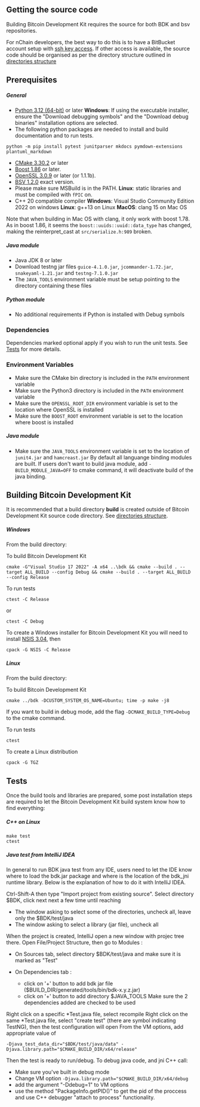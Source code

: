 ## Getting the source code
Building Bitcoin Development Kit requires the source for both BDK and bsv repositories. 

For nChain developers, the best way to do this is to have a BitBucket account setup with [ssh key access](https://confluence.atlassian.com/bitbucket/set-up-an-ssh-key-728138079.html). If other access is available, the source code should be organised as per the directory structure outlined in [directories structure](directories.md)

## Prerequisites
##### General
- [Python 3.12 (64-bit)](https://www.python.org/downloads/release/python-3125) or later
**Windows**: If using the executable installer, ensure the "Download debugging symbols" and the "Download debug binaries" installation options are selected. 
- The following python packages are needed to install and build documentation and to run tests.
```console
python -m pip install pytest junitparser mkdocs pymdown-extensions plantuml_markdown
```
- [CMake 3.30.2](https://cmake.org/download/) or later
- [Boost 1.86](https://www.boost.org/doc/libs/1_78_0/) or later.
- [OpenSSL 3.0.9](https://openssl-library.org/source/index.html) or later (or 1.1.1b).
- [BSV 1.2.0](https://github.com/bitcoin-sv/bitcoin-sv/releases) exact version.
- Please make sure MSBuild is in the PATH.
**Linux**: static libraries and must be compiled with `fPIC` on.
- C++ 20 compatible compiler
**Windows**: Visual Studio Community Edition 2022 on windows
**Linux**: g++13 on Linux
**MacOS**: clang 15 on Mac OS

Note that when building in Mac OS with clang, it only work with boost 1.78. As in boost 1.86, it seems the `boost::uuids::uuid::data_type` has changed, making the reinterpret_cast at `src/serialize.h:989` broken.

##### Java module
- Java JDK 8 or later
- Download testng jar files `guice-4.1.0.jar`, `jcommander-1.72.jar`, `snakeyaml-1.21.jar` and `testng-7.1.0.jar`
- The `JAVA_TOOLS` environment variable must be setup pointing to the directory containing these files
##### Python module
- No additional requirements if Python is installed with Debug symbols

### Dependencies
Dependencies marked optional apply if you wish to run the unit tests. See [Tests](#tests) for more details.

### Environment Variables

- Make sure the CMake bin directory is included in the `PATH` environment variable
- Make sure the Python3 directory is included in the `PATH` environment variable
- Make sure the `OPENSSL_ROOT_DIR` environment variable is set to the location where OpenSSL is installed
- Make sure the `BOOST_ROOT` environment variable is set to the location where boost is installed

##### Java module

- Make sure the `JAVA_TOOLS` environment variable is set to the location of `junit4.jar` and `hamcreast.jar`
By default all languange binding modules are built. If users don't want to build java module, add `-BUILD_MODULE_JAVA=OFF` to cmake command, it will deactivate build of the java binding.

## Building Bitcoin Development Kit
It is recommended that a build directory **build** is created outside of Bitcoin Development Kit source code directory. See [directories structure](directories.md).

##### Windows

From the build directory:

To build Bitcoin Development Kit
```console
cmake -G"Visual Studio 17 2022" -A x64 ..\bdk && cmake --build . --target ALL_BUILD --config Debug && cmake --build . --target ALL_BUILD --config Release
```

To run tests
```console 
ctest -C Release
```
or
```console 
ctest -C Debug
```

To create a Windows installer for Bitcoin Development Kit you will need to install [NSIS 3.04](https://nsis.sourceforge.io/Download), then
```console 
cpack -G NSIS -C Release
```

##### Linux

From the build directory:

To build Bitcoin Development Kit
```console
cmake ../bdk -DCUSTOM_SYSTEM_OS_NAME=Ubuntu; time -p make -j8
```
If you want to build in debug mode, add the flag `-DCMAKE_BUILD_TYPE=Debug` to the cmake command.

To run tests
```console
ctest
```

To create a Linux distribution
```console
cpack -G TGZ
```

## Tests
Once the build tools and libraries are prepared, some post installation steps are required to let the Bitcoin Development Kit build system know how to find everything:

##### C++ on Linux
```console
make test
ctest
```

##### Java test from IntelliJ IDEA

In general to run BDK java test from any IDE, users need to let the IDE know where to load the bdk.jar package and where is the location of the bdk_jni runtime library. Below is the explanation of how to do it with IntelliJ IDEA.

Ctrl-Shift-A then type "Import project from existing source". Select directory $BDK, click next next a few time until reaching

  - The window asking to select some of the directories, uncheck all, leave only the $BDK/test/java
  - The window asking to select a library (jar file), uncheck all

When the project is created, IntelliJ open a new window with projec tree there. Open File/Project Structure, then go to Modules :

  - On Sources tab, select directory $BDK/test/java and make sure it is marked as "Test"
  - On Dependencies tab :

      - click on '+' button to add bdk jar file ($BUILD_DIR/generated/tools/bin/bdk-x.y.z.jar)
      - click on '+' button to add directory $JAVA_TOOLS
    Make sure the 2 dependencies added are checked to be used

Right click on a specific *Test.java file, select recompile
Right click on the same *Test.java file, select "create test" (there are symbol indicating TestNG), then the test configuration will open
From the VM options, add appropriate value of
```
-Djava_test_data_dir="$BDK/test/java/data" -Djava.library.path="$CMAKE_BUILD_DIR/x64/release"
```
Then the test is ready to run/debug. To debug java code, and jni C++ call:

- Make sure you've built in debug mode
- Change VM option `-Djava.library.path="$CMAKE_BUILD_DIR/x64/debug` 
- add the argument "-Ddebug=1" to VM options
- use the method "PackageInfo.getPID()" to get the pid of the proccess and use C++ debugger "attach to process" functionality.
